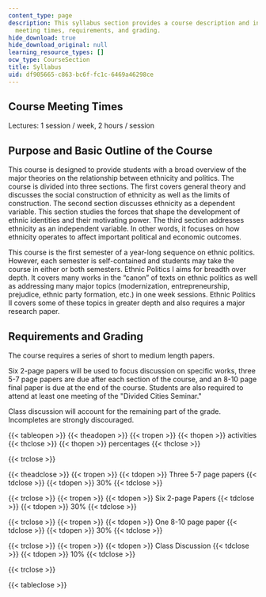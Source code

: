 ```yaml
---
content_type: page
description: This syllabus section provides a course description and information on
  meeting times, requirements, and grading.
hide_download: true
hide_download_original: null
learning_resource_types: []
ocw_type: CourseSection
title: Syllabus
uid: df905665-c863-bc6f-fc1c-6469a46298ce
---
```


Course Meeting Times
--------------------

Lectures: 1 session / week, 2 hours / session

Purpose and Basic Outline of the Course
---------------------------------------

This course is designed to provide students with a broad overview of the major theories on the relationship between ethnicity and politics. The course is divided into three sections. The first covers general theory and discusses the social construction of ethnicity as well as the limits of construction. The second section discusses ethnicity as a dependent variable. This section studies the forces that shape the development of ethnic identities and their motivating power. The third section addresses ethnicity as an independent variable. In other words, it focuses on how ethnicity operates to affect important political and economic outcomes.

This course is the first semester of a year-long sequence on ethnic politics. However, each semester is self-contained and students may take the course in either or both semesters. Ethnic Politics I aims for breadth over depth. It covers many works in the “canon” of texts on ethnic politics as well as addressing many major topics (modernization, entrepreneurship, prejudice, ethnic party formation, etc.) in one week sessions. Ethnic Politics II covers some of these topics in greater depth and also requires a major research paper.

Requirements and Grading
------------------------

The course requires a series of short to medium length papers.

Six 2-page papers will be used to focus discussion on specific works, three 5-7 page papers are due after each section of the course, and an 8-10 page final paper is due at the end of the course. Students are also required to attend at least one meeting of the "Divided Cities Seminar."

Class discussion will account for the remaining part of the grade. Incompletes are strongly discouraged.

{{< tableopen >}}
{{< theadopen >}}
{{< tropen >}}
{{< thopen >}}
activities
{{< thclose >}}
{{< thopen >}}
percentages
{{< thclose >}}

{{< trclose >}}

{{< theadclose >}}
{{< tropen >}}
{{< tdopen >}}
Three 5-7 page papers
{{< tdclose >}}
{{< tdopen >}}
30%
{{< tdclose >}}

{{< trclose >}}
{{< tropen >}}
{{< tdopen >}}
Six 2-page Papers
{{< tdclose >}}
{{< tdopen >}}
30%
{{< tdclose >}}

{{< trclose >}}
{{< tropen >}}
{{< tdopen >}}
One 8-10 page paper
{{< tdclose >}}
{{< tdopen >}}
30%
{{< tdclose >}}

{{< trclose >}}
{{< tropen >}}
{{< tdopen >}}
Class Discussion
{{< tdclose >}}
{{< tdopen >}}
10%
{{< tdclose >}}

{{< trclose >}}

{{< tableclose >}}